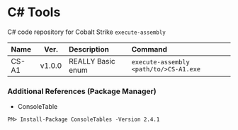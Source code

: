 # C# Tools

C# code repository for Cobalt Strike `execute-assembly`

| Name | Ver. | Description | Command |
| :--- | :---: | :--- | :--- |
| CS-A1 | v1.0.0 | REALLY Basic enum | `execute-assembly <path/to/>CS-A1.exe` | 

### Additional References (Package Manager)
* ConsoleTable
```
PM> Install-Package ConsoleTables -Version 2.4.1
```
